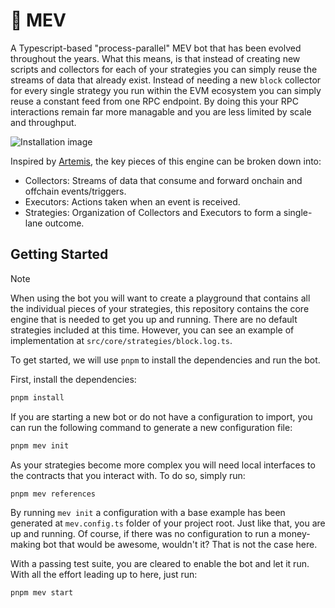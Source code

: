 # 🥵 MEV

A Typescript-based "process-parallel" MEV bot that has been evolved throughout the years. What this means, is that instead of creating new scripts and collectors for each of your strategies you can simply reuse the streams of data that already exist. Instead of needing a new `block` collector for every single strategy you run within the EVM ecosystem you can simply reuse a constant feed from one RPC endpoint. By doing this your RPC interactions remain far more managable and you are less limited by scale and throughput.

![Installation image](https://github.com/nftchance/mev/blob/main/install.png)

Inspired by [Artemis](https://github.com/paradigmxyz/artemis), the key pieces of this engine can be broken down into:

-   Collectors: Streams of data that consume and forward onchain and offchain events/triggers.
-   Executors: Actions taken when an event is received.
-   Strategies: Organization of Collectors and Executors to form a single-lane outcome.

## Getting Started

> [!NOTE]
> When using the bot you will want to create a playground that contains all the individual pieces of your strategies, this repository contains the core engine that is needed to get you up and running. There are no default strategies included at this time. However, you can see an example of implementation at `src/core/strategies/block.log.ts`.

To get started, we will use `pnpm` to install the dependencies and run the bot.

First, install the dependencies:

```bash
pnpm install
```

If you are starting a new bot or do not have a configuration to import, you can run the following command to generate a new configuration file:

```bash
pnpm mev init
```

As your strategies become more complex you will need local interfaces to the contracts that you interact with. To do so, simply run:

```bash
pnpm mev references
```

By running `mev init` a configuration with a base example has been generated at `mev.config.ts` folder of your project root. Just like that, you are up and running. Of course, if there was no configuration to run a money-making bot that would be awesome, wouldn't it? That is not the case here.

With a passing test suite, you are cleared to enable the bot and let it run. With all the effort leading up to here, just run:

```bash
pnpm mev start
```
